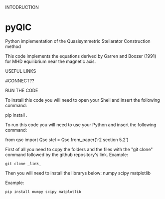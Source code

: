 INTODRUCTION
# pyQIC
Python implementation of the Quasisymmetric Stellarator Construction method

This code implements the equations derived by Garren and Boozer (1991) for MHD equilibrium near the magnetic axis.


USEFUL LINKS


#CONNECT??


RUN THE CODE

To install this code you will need to open your Shell and insert the following command:




   pip install .
  


To run this code you will need to use your Python and insert the following command:


from qsc import Qsc
stel = Qsc.from_paper('r2 section 5.2')


First of all you need to copy the folders and the files with the "git clone" command followed by the github repository's link.
Example:

    git clone _link_
    
   
   
Then you will need to install the librarys below:
  numpy
  scipy
  matplotlib
  
Example: 

    pip install numpy scipy matplotlib
    

